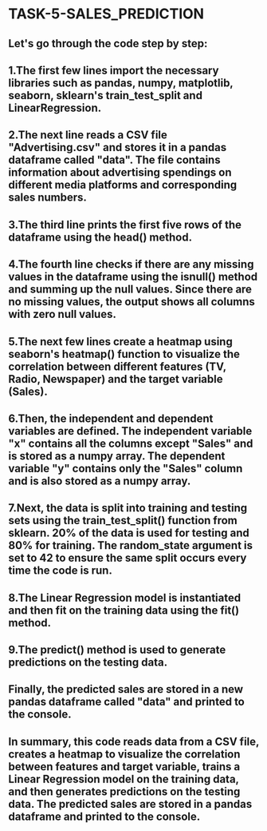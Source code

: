 # TASK-5-SALES_PREDICTION 

## Let's go through the code step by step:

## 1.The first few lines import the necessary libraries such as pandas, numpy, matplotlib, seaborn, sklearn's train_test_split and LinearRegression.
## 2.The next line reads a CSV file "Advertising.csv" and stores it in a pandas dataframe called "data". The file contains information about advertising spendings on different media platforms and corresponding sales numbers.
## 3.The third line prints the first five rows of the dataframe using the head() method.
## 4.The fourth line checks if there are any missing values in the dataframe using the isnull() method and summing up the null values. Since there are no missing values, the output shows all columns with zero null values.
## 5.The next few lines create a heatmap using seaborn's heatmap() function to visualize the correlation between different features (TV, Radio, Newspaper) and the target variable (Sales).
## 6.Then, the independent and dependent variables are defined. The independent variable "x" contains all the columns except "Sales" and is stored as a numpy array. The dependent variable "y" contains only the "Sales" column and is also stored as a numpy array.
## 7.Next, the data is split into training and testing sets using the train_test_split() function from sklearn. 20% of the data is used for testing and 80% for training. The random_state argument is set to 42 to ensure the same split occurs every time the code is run.
## 8.The Linear Regression model is instantiated and then fit on the training data using the fit() method.
## 9.The predict() method is used to generate predictions on the testing data.

## Finally, the predicted sales are stored in a new pandas dataframe called "data" and printed to the console.

## In summary, this code reads data from a CSV file, creates a heatmap to visualize the correlation between features and target variable, trains a Linear Regression model on the training data, and then generates predictions on the testing data. The predicted sales are stored in a pandas dataframe and printed to the console.
